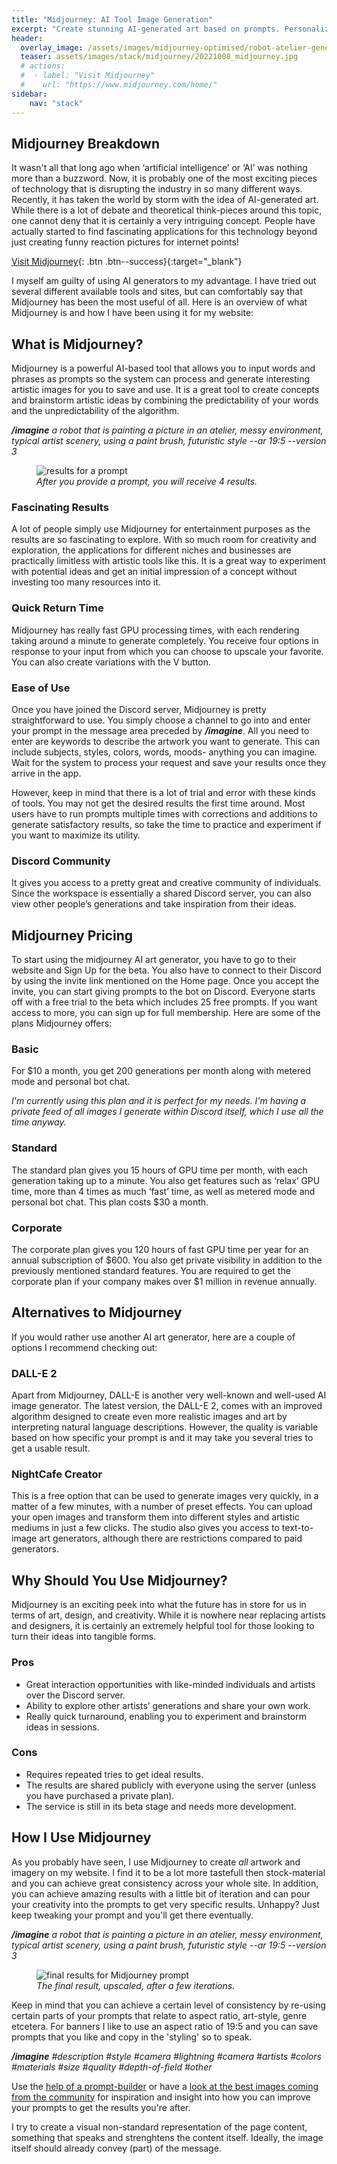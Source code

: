 ```yaml
---
title: "Midjourney: AI Tool Image Generation"
excerpt: "Create stunning AI-generated art based on prompts. Personalize your content with your own, consistant style. Beware, iteration is required and practice makes perfect."
header:
  overlay_image: /assets/images/midjourney-optimised/robot-atelier-generating-art-optimised.jpg
  teaser: assets/images/stack/midjourney/20221008_midjourney.jpg
  # actions:
  #  - label: "Visit Midjourney"
  #    url: "https://www.midjourney.com/home/" 
sidebar:
    nav: "stack"
---
```


## Midjourney Breakdown

It wasn't all that long ago when ‘artificial intelligence’ or ‘AI’ was nothing more than a buzzword. Now, it is probably one of the most exciting pieces of technology that is disrupting the industry in so many different ways. Recently, it has taken the world by storm with the idea of AI-generated art. While there is a lot of debate and theoretical think-pieces around this topic, one cannot deny that it is certainly a very intriguing concept. People have actually started to find fascinating applications for this technology beyond just creating funny reaction pictures for internet points! 

[Visit Midjourney](https://www.midjourney.com/home/){: .btn .btn--success}{:target="_blank"}

I myself am guilty of using AI generators to my advantage. I have tried out several different available tools and sites, but can comfortably say that Midjourney has been the most useful of all. Here is an overview of what Midjourney is and how I have been using it for my website:

## What is Midjourney?

Midjourney is a powerful AI-based tool that allows you to input words and phrases as prompts so the system can process and generate interesting artistic images for you to save and use. It is a great tool to create concepts and brainstorm artistic ideas by combining the predictability of your words and the unpredictability of the algorithm.

>
***/imagine** a robot that is painting a picture in an atelier, messy environment, typical artist scenery, using a paint brush, futuristic style --ar 19:5 --version 3*

<figure class="align-center-medium">
    <img src="{{ site.url }}{{ site.baseurl }}/assets/images/stack/midjourney/prompt-results-optimised.jpg" alt="results for a prompt">
    <figcaption><i>After you provide a prompt, you will receive 4 results.</i></figcaption>
</figure>

### Fascinating Results

A lot of people simply use Midjourney for entertainment purposes as the results are so fascinating to explore. With so much room for creativity and exploration, the applications for different niches and businesses are practically limitless with artistic tools like this. It is a great way to experiment with potential ideas and get an initial impression of a concept without investing too many resources into it. 

### Quick Return Time
Midjourney has really fast GPU processing times, with each rendering taking around a minute to generate completely. You receive four options in response to your input from which you can choose to upscale your favorite. You can also create variations with the V button. 

### Ease of Use

Once you have joined the Discord server, Midjourney is pretty straightforward to use. You simply choose a channel to go into and enter your prompt in the message area preceded by ***/imagine***. All you need to enter are keywords to describe the artwork you want to generate. This can include subjects, styles, colors, words, moods- anything you can imagine. Wait for the system to process your request and save your results once they arrive in the app. 

However, keep in mind that there is a lot of trial and error with these kinds of tools. You may not get the desired results the first time around. Most users have to run prompts multiple times with corrections and additions to generate satisfactory results, so take the time to practice and experiment if you want to maximize its utility. 

### Discord Community

It gives you access to a pretty great and creative community of individuals. Since the workspace is essentially a shared Discord server, you can also view other people’s generations and take inspiration from their ideas. 

## Midjourney Pricing 

To start using the midjourney AI art generator, you have to go to their website and Sign Up for the beta. You also have to connect to their Discord by using the invite link mentioned on the Home page. Once you accept the invite, you can start giving prompts to the bot on Discord. Everyone starts off with a free trial to the beta which includes 25 free prompts. If you want access to more, you can sign up for full membership. Here are some of the plans Midjourney offers:

### Basic 

For $10 a month, you get 200 generations per month along with metered mode and personal bot chat. 

>
*I'm currently using this plan and it is perfect for my needs. I'm having a private feed of all images I generate within Discord itself, which I use all the time anyway.*

### Standard 

The standard plan gives you 15 hours of GPU time per month, with each generation taking up to a minute. You also get features such as ‘relax’ GPU time, more than 4 times as much ‘fast’ time, as well as metered mode and personal bot chat. This plan costs $30 a month. 

### Corporate 

The corporate plan gives you 120 hours of fast GPU time per year for an annual subscription of $600. You also get private visibility in addition to the previously mentioned standard features. You are required to get the corporate plan if your company makes over $1 million in revenue annually. 

## Alternatives to Midjourney

If you would rather use another AI art generator, here are a couple of options I recommend checking out:

### DALL-E 2

Apart from Midjourney, DALL-E is another very well-known and well-used AI image generator. The latest version, the DALL-E 2, comes with an improved algorithm designed to create even more realistic images and art by interpreting natural language descriptions. However, the quality is variable based on how specific your prompt is and it may take you several tries to get a usable result.

### NightCafe Creator

This is a free option that can be used to generate images very quickly, in a matter of a few minutes, with a number of preset effects. You can upload your open images and transform them into different styles and artistic mediums in just a few clicks. The studio also gives you access to text-to-image art generators, although there are restrictions compared to paid generators. 

## Why Should You Use Midjourney?

Midjourney is an exciting peek into what the future has in store for us in terms of art, design, and creativity. While it is nowhere near replacing artists and designers, it is certainly an extremely helpful tool for those looking to turn their ideas into tangible forms. 

### Pros

* Great interaction opportunities with like-minded individuals and artists over the Discord server.
* Ability to explore other artists’ generations and share your own work.
* Really quick turnaround, enabling you to experiment and brainstorm ideas in sessions. 

### Cons 

* Requires repeated tries to get ideal results.
* The results are shared publicly with everyone using the server (unless you have purchased a private plan).
* The service is still in its beta stage and needs more development. 

## How I Use Midjourney

As you probably have seen, I use Midjourney to create *all* artwork and imagery on my website. I find it to be a lot more tastefull then stock-material and you can achieve great consistency across your whole site. In addition, you can achieve amazing results with a little bit of iteration and can pour your creativity into the prompts to get very specific results. Unhappy? Just keep tweaking your prompt and you'll get there eventually. 

>
***/imagine** a robot that is painting a picture in an atelier, messy environment, typical artist scenery, using a paint brush, futuristic style --ar 19:5 --version 3*

<figure class="align-center-medium">
    <img src="{{ site.url }}{{ site.baseurl }}/assets/images/midjourney-optimised/robot-atelier-generating-art-optimised.jpg" alt="final results for Midjourney prompt">
    <figcaption><i>The final result, upscaled, after a few iterations.</i></figcaption>
</figure>

Keep in mind that you can achieve a certain level of consistency by re-using certain parts of your prompts that relate to aspect ratio, art-style, genre etcetera. For banners I like to use an aspect ratio of 19:5 and you can save prompts that you like and copy in the 'styling' so to speak.

> 
***/imagine** #description #style #camera #lightning #camera #artists #colors #materials #size #quality #depth-of-field #other*

Use the [help of a prompt-builder](https://prompt.noonshot.com/midjourney) or have a [look at the best images coming from the community](https://www.midjourney.com/showcase/recent/) for inspiration and insight into how you can improve your prompts to get the results you're after.

I try to create a visual non-standard representation of the page content, something that speaks and strenghtens the content itself. Ideally, the image itself should already convey (part) of the message.
